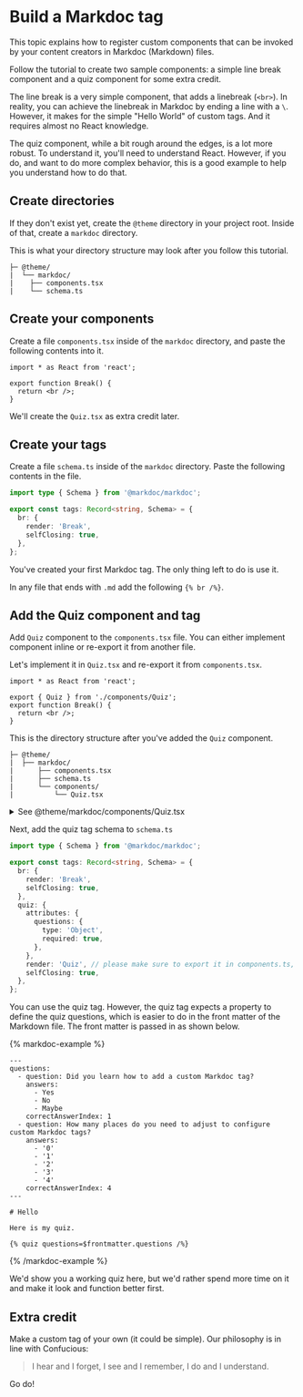 # Build a Markdoc tag

This topic explains how to register custom components that can be invoked by your content creators in Markdoc (Markdown) files.

Follow the tutorial to create two sample components: a simple line break component and a quiz component for some extra credit.

The line break is a very simple component, that adds a linebreak (`<br>`).
In reality, you can achieve the linebreak in Markdoc by ending a line with a `\`.
However, it makes for the simple "Hello World" of custom tags.
And it requires almost no React knowledge.

The quiz component, while a bit rough around the edges, is a lot more robust.
To understand it, you'll need to understand React.
However, if you do, and want to do more complex behavior, this is a good example to help you understand how to do that.

## Create directories

If they don't exist yet, create the `@theme` directory in your project root.
Inside of that, create a `markdoc` directory.

This is what your directory structure may look after you follow this tutorial.

```treeview
├─ @theme/
|  └── markdoc/
|    ├── components.tsx
|    └── schema.ts
```

## Create your components

Create a file `components.tsx` inside of the `markdoc` directory, and paste the following contents into it.

```tsx
import * as React from 'react';

export function Break() {
  return <br />;
}
```

We'll create the `Quiz.tsx` as extra credit later.

## Create your tags

Create a file `schema.ts` inside of the `markdoc` directory.
Paste the following contents in the file.

```ts
import type { Schema } from '@markdoc/markdoc';

export const tags: Record<string, Schema> = {
  br: {
    render: 'Break',
    selfClosing: true,
  },
};
```

You've created your first Markdoc tag. The only thing left to do is use it.

In any file that ends with `.md` add the following `{% br /%}`.

## Add the Quiz component and tag

Add `Quiz` component to the `components.tsx` file.
You can either implement component inline or re-export it from another file.

Let's implement it in `Quiz.tsx` and re-export it from `components.tsx`.

```tsx
import * as React from 'react';

export { Quiz } from './components/Quiz';
export function Break() {
  return <br />;
}
```

This is the directory structure after you've added the `Quiz` component.

```treeview
├─ @theme/
|  ├── markdoc/
|      ├── components.tsx
|      ├── schema.ts
|      └── components/
|          └── Quiz.tsx
```

<details>
<summary>See @theme/markdoc/components/Quiz.tsx</summary>

```tsx
import * as React from 'react';
import styled from 'styled-components';

const { useState, useEffect, Fragment } = React;

function Question({ question, setAnswerStatus }) {
  const [selectedAnswerIndex, setSelectedAnswerIndex] = useState(null);

  useEffect(() => {
    if (selectedAnswerIndex != null) {
      setAnswerStatus(selectedAnswerIndex === question.correctAnswerIndex);
    }
  }, [selectedAnswerIndex]);

  useEffect(() => {
    setSelectedAnswerIndex(null);
  }, [question]);

  const getClasses = (index) => {
    let classes = [];
    if (selectedAnswerIndex != null) {
      if (selectedAnswerIndex === index) {
        classes.push('selected');
      }
      if (index === question.correctAnswerIndex) {
        if (selectedAnswerIndex === index) {
          classes.push('correct');
        } else {
          classes.push('incorrect');
        }
      }
    }

    return classes.join(' ');
  };

  return (
    <QuestionEl>
      <QuestionText>{question.question}</QuestionText>
      <Answers>
        {question.answers.map((answer, index) => {
          return (
            <AnswerElement
              key={index}
              className={getClasses(index)}
              onClick={() => selectedAnswerIndex == null && setSelectedAnswerIndex(index)}
            >
              {answer}
            </AnswerElement>
          );
        })}
      </Answers>
    </QuestionEl>
  );
}

function ProgressBar({ currentQuestionIndex, totalQuestionsCount }) {
  const progressPercentage = (currentQuestionIndex / totalQuestionsCount) * 100;

  return (
    <ProgressBarEl>
      <ProgressBarText>
        {currentQuestionIndex} answered ({totalQuestionsCount - currentQuestionIndex} remaining)
      </ProgressBarText>
      <ProgressBarInner style={{ width: `${progressPercentage}%` }} />
    </ProgressBarEl>
  );
}

export function Quiz({ questions }) {
  const [questionIndex, setQuestionIndex] = useState(null);
  const [answerStatus, setAnswerStatus] = useState(null);
  const [correctAnswerCount, setCorrectAnswerCount] = useState(0);
  const [quizComplete, setQuizComplete] = useState(false);

  useEffect(() => {
    setAnswerStatus(null);
  }, [questionIndex]);

  useEffect(() => {
    if (answerStatus) {
      setCorrectAnswerCount((count) => count + 1);
    }
  }, [answerStatus]);

  const onNextClick = () => {
    if (questionIndex === questions.length - 1) {
      setQuizComplete(true);
    } else {
      setQuestionIndex(questionIndex == null ? 0 : questionIndex + 1);
    }
  };

  const onRestartClick = () => {
    setQuizComplete(false);
    setQuestionIndex(null);
    setCorrectAnswerCount(0);
  };

  if (questionIndex == null) {
    return (
      <Wrapper>
        <h1>Apply what was learned</h1>
        <Button onClick={onNextClick}>Start</Button>
      </Wrapper>
    );
  }

  return (
    <QuizWrapper>
      {quizComplete ? (
        <Fragment>
          <h1>Quiz complete!</h1>
          <p>
            You answered {correctAnswerCount} questions correctly (out of a total {questions.length}{' '}
            questions)
          </p>
        </Fragment>
      ) : (
        <Fragment>
          <ProgressBar
            currentQuestionIndex={questionIndex}
            totalQuestionsCount={questions.length}
          />
          <Question question={questions[questionIndex]} setAnswerStatus={setAnswerStatus} />
          {answerStatus != null && (
            <div>
              <AnswerStatusEl>
                {!!answerStatus ? 'Correct! :)' : 'Your answer was incorrect :('}
              </AnswerStatusEl>
              <Button className="next" onClick={onNextClick}>
                {questionIndex === questions.length - 1
                  ? 'See results of this quiz'
                  : 'Next Question ->'}
              </Button>
            </div>
          )}
        </Fragment>
      )}

      {questionIndex != null && (
        <Button className="restart" onClick={onRestartClick}>
          Restart quiz
        </Button>
      )}
    </QuizWrapper>
  );
}

const Wrapper = styled.div`
  display: flex;
  flex-direction: column;
  justify-content: center;
  align-items: center;
  text-align: center;
  width: 600px;
  margin: auto;
`;

const QuizWrapper = styled.div`
  display: flex;
  flex-direction: column;
  justify-content: center;
  align-items: center;
  text-align: center;
  width: 600px;
  margin: auto;
`;

const Button = styled.button`
  background: #e8e8e8;
  border: 0;
  padding: 10px 20px;
  cursor: pointer;
  border-bottom: 3px solid #c9c9c9;
  border-radius: 3px;
  &.next {
    background: #6ad85c;
    border-bottom: 3px solid #5abc4e;
  }
  &.start {
    margin-top: 20px;
  }
  &.restart {
    margin-top: 20px;
  }
`;

const QuestionEl = styled.div`
  width: 100%;
`;

const QuestionText = styled.div`
  font-size: 1.2em;
  margin: 20px 0;
`;

const Answers = styled.div`
  margin-bottom: 20px;
`;

const AnswerElement = styled.div`
  padding: 4px;
  text-align: center;
  background: #f3f3f3;
  margin-bottom: 5px;
  border-radius: 3px;
  cursor: pointer;

  &.selected {
    background: gainsboro;
  }

  &.correct {
    background: #6ad85c;
    font-weight: bold;
  }

  &.incorrect {
    background: #df3636;
    font-weight: bold;
  }
`;

const AnswerStatusEl = styled.div`
  font-weight: bold;
  margin-bottom: 20px;
`;

const ProgressBarEl = styled.div`
  width: 100%;
  background: #f3f3f3;
  height: 20px;
  position: relative;
  display: flex;
  justify-content: center;
  align-items: center;
  border-radius: 3px;
`;

const ProgressBarInner = styled.div`
  background: #6ad85c;
  position: absolute;
  height: 100%;
  top: 0;
  left: 0;
  transition: ease all 0.5s;
  border-radius: 3px;
`;

const ProgressBarText = styled.div`
  font-size: 0.7em;
  position: absolute;
  z-index: 10;
`;
```

</details>

Next, add the quiz tag schema to `schema.ts`

```ts
import type { Schema } from '@markdoc/markdoc';

export const tags: Record<string, Schema> = {
  br: {
    render: 'Break',
    selfClosing: true,
  },
  quiz: {
    attributes: {
      questions: {
        type: 'Object',
        required: true,
      },
    },
    render: 'Quiz', // please make sure to export it in components.ts,
    selfClosing: true,
  },
};
```

You can use the quiz tag.
However, the quiz tag expects a property to define the quiz questions, which is easier to do in the front matter of the Markdown file.
The front matter is passed in as shown below.

{% markdoc-example %}

```markdoc {% process=false %}
---
questions:
  - question: Did you learn how to add a custom Markdoc tag?
    answers:
      - Yes
      - No
      - Maybe
    correctAnswerIndex: 1
  - question: How many places do you need to adjust to configure custom Markdoc tags?
    answers:
      - '0'
      - '1'
      - '2'
      - '3'
      - '4'
    correctAnswerIndex: 4
---

# Hello

Here is my quiz.

{% quiz questions=$frontmatter.questions /%}
```

{% /markdoc-example %}

We'd show you a working quiz here, but we'd rather spend more time on it and make it look and function better first.

## Extra credit

Make a custom tag of your own (it could be simple).
Our philosophy is in line with Confucious:

> I hear and I forget, I see and I remember, I do and I understand.

Go do!
